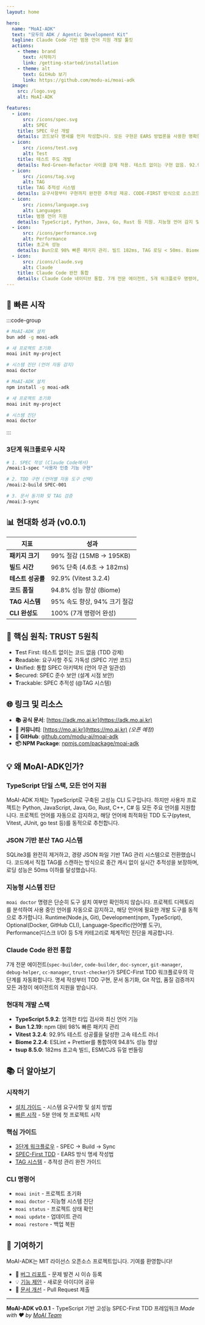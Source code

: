 ```yaml
---
layout: home

hero:
  name: "MoAI-ADK"
  text: "모두의 ADK / Agentic Development Kit"
  tagline: Claude Code 기반 범용 언어 지원 개발 툴킷
  actions:
    - theme: brand
      text: 시작하기
      link: /getting-started/installation
    - theme: alt
      text: GitHub 보기
      link: https://github.com/modu-ai/moai-adk
  image:
    src: /logo.svg
    alt: MoAI-ADK

features:
  - icon:
      src: /icons/spec.svg
      alt: SPEC
    title: SPEC 우선 개발
    details: 코드보다 명세를 먼저 작성합니다. 모든 구현은 EARS 방법론을 사용한 명확한 요구사항으로 시작합니다.
  - icon:
      src: /icons/test.svg
      alt: Test
    title: 테스트 주도 개발
    details: Red-Green-Refactor 사이클 강제 적용. 테스트 없이는 구현 없음. 92.9% 테스트 성공률 (Vitest).
  - icon:
      src: /icons/tag.svg
      alt: TAG
    title: TAG 추적성 시스템
    details: 요구사항부터 구현까지 완전한 추적성 제공. CODE-FIRST 방식으로 소스코드 기반 TAG 시스템.
  - icon:
      src: /icons/language.svg
      alt: Languages
    title: 범용 언어 지원
    details: TypeScript, Python, Java, Go, Rust 등 지원. 지능형 언어 감지 및 자동 도구 매핑.
  - icon:
      src: /icons/performance.svg
      alt: Performance
    title: 초고속 성능
    details: Bun으로 98% 빠른 패키지 관리. 빌드 182ms, TAG 로딩 < 50ms. Biome 94.8% 성능 향상.
  - icon:
      src: /icons/claude.svg
      alt: Claude
    title: Claude Code 완전 통합
    details: Claude Code 네이티브 통합. 7개 전문 에이전트, 5개 워크플로우 명령어, 8개 이벤트 훅.
---
```


## 🚀 빠른 시작

:::code-group

```bash [Bun (권장)]
# MoAI-ADK 설치
bun add -g moai-adk

# 새 프로젝트 초기화
moai init my-project

# 시스템 진단 (언어 자동 감지)
moai doctor
```

```bash [npm]
# MoAI-ADK 설치
npm install -g moai-adk

# 새 프로젝트 초기화
moai init my-project

# 시스템 진단
moai doctor
```

:::

### 3단계 워크플로우 시작

```bash
# 1. SPEC 작성 (Claude Code에서)
/moai:1-spec "사용자 인증 기능 구현"

# 2. TDD 구현 (언어별 자동 도구 선택)
/moai:2-build SPEC-001

# 3. 문서 동기화 및 TAG 검증
/moai:3-sync
```

## 📊 현대화 성과 (v0.0.1)

| 지표 | 성과 |
|------|------|
| **패키지 크기** | 99% 절감 (15MB → 195KB) |
| **빌드 시간** | 96% 단축 (4.6초 → 182ms) |
| **테스트 성공률** | 92.9% (Vitest 3.2.4) |
| **코드 품질** | 94.8% 성능 향상 (Biome) |
| **TAG 시스템** | 95% 속도 향상, 94% 크기 절감 |
| **CLI 완성도** | 100% (7개 명령어 완성) |

## 🎨 핵심 원칙: TRUST 5원칙

- **T**est First: 테스트 없이는 코드 없음 (TDD 강제)
- **R**eadable: 요구사항 주도 가독성 (SPEC 기반 코드)
- **U**nified: 통합 SPEC 아키텍처 (언어 무관 일관성)
- **S**ecured: SPEC 준수 보안 (설계 시점 보안)
- **T**rackable: SPEC 추적성 (@TAG 시스템)

## 🌐 링크 및 리소스

- **📚 공식 문서**: [https://adk.mo.ai.kr](https://adk.mo.ai.kr)
- **💬 커뮤니티**: [https://mo.ai.kr](https://mo.ai.kr) *(오픈 예정)*
- **🐙 GitHub**: [github.com/modu-ai/moai-adk](https://github.com/modu-ai/moai-adk)
- **📦 NPM Package**: [npmjs.com/package/moai-adk](https://www.npmjs.com/package/moai-adk)

## 💡 왜 MoAI-ADK인가?

### TypeScript 단일 스택, 모든 언어 지원
MoAI-ADK 자체는 TypeScript로 구축된 고성능 CLI 도구입니다. 하지만 사용자 프로젝트는 Python, JavaScript, Java, Go, Rust, C++, C# 등 모든 주요 언어를 지원합니다. 프로젝트 언어를 자동으로 감지하고, 해당 언어에 최적화된 TDD 도구(pytest, Vitest, JUnit, go test 등)를 동적으로 추천합니다.

### JSON 기반 분산 TAG 시스템
SQLite3를 완전히 제거하고, 경량 JSON 파일 기반 TAG 관리 시스템으로 전환했습니다. 코드에서 직접 TAG를 스캔하는 방식으로 중간 캐시 없이 실시간 추적성을 보장하며, 로딩 성능은 50ms 이하를 달성했습니다.

### 지능형 시스템 진단
`moai doctor` 명령은 단순히 도구 설치 여부만 확인하지 않습니다. 프로젝트 디렉토리를 분석하여 사용 중인 언어를 자동으로 감지하고, 해당 언어에 필요한 개발 도구를 동적으로 추가합니다. Runtime(Node.js, Git), Development(npm, TypeScript), Optional(Docker, GitHub CLI), Language-Specific(언어별 도구), Performance(디스크 I/O) 등 5개 카테고리로 체계적인 진단을 제공합니다.

### Claude Code 완전 통합
7개 전문 에이전트(`spec-builder`, `code-builder`, `doc-syncer`, `git-manager`, `debug-helper`, `cc-manager`, `trust-checker`)가 SPEC-First TDD 워크플로우의 각 단계를 자동화합니다. 명세 작성부터 TDD 구현, 문서 동기화, Git 작업, 품질 검증까지 모든 과정이 에이전트의 지원을 받습니다.

### 현대적 개발 스택
- **TypeScript 5.9.2**: 엄격한 타입 검사와 최신 언어 기능
- **Bun 1.2.19**: npm 대비 98% 빠른 패키지 관리
- **Vitest 3.2.4**: 92.9% 테스트 성공률을 달성한 고속 테스트 러너
- **Biome 2.2.4**: ESLint + Prettier를 통합하여 94.8% 성능 향상
- **tsup 8.5.0**: 182ms 초고속 빌드, ESM/CJS 듀얼 번들링

## 📚 더 알아보기

### 시작하기
- [설치 가이드](/getting-started/installation) - 시스템 요구사항 및 설치 방법
- [빠른 시작](/getting-started/quick-start) - 5분 안에 첫 프로젝트 시작

### 핵심 가이드
- [3단계 워크플로우](/guide/workflow) - SPEC → Build → Sync
- [SPEC-First TDD](/guide/spec-first-tdd) - EARS 방식 명세 작성법
- [TAG 시스템](/guide/tag-system) - 추적성 관리 완전 가이드

### CLI 명령어
- `moai init` - 프로젝트 초기화
- `moai doctor` - 지능형 시스템 진단
- `moai status` - 프로젝트 상태 확인
- `moai update` - 업데이트 관리
- `moai restore` - 백업 복원

## 🤝 기여하기

MoAI-ADK는 MIT 라이선스 오픈소스 프로젝트입니다. 기여를 환영합니다!

- 🐛 [버그 리포트](https://github.com/modu-ai/moai-adk/issues) - 문제 발견 시 이슈 등록
- 💡 [기능 제안](https://github.com/modu-ai/moai-adk/discussions) - 새로운 아이디어 공유
- 📝 [문서 개선](https://github.com/modu-ai/moai-adk/pulls) - Pull Request 제출

---

**MoAI-ADK v0.0.1** - TypeScript 기반 고성능 SPEC-First TDD 프레임워크
*Made with ❤️ by [MoAI Team](https://mo.ai.kr)*